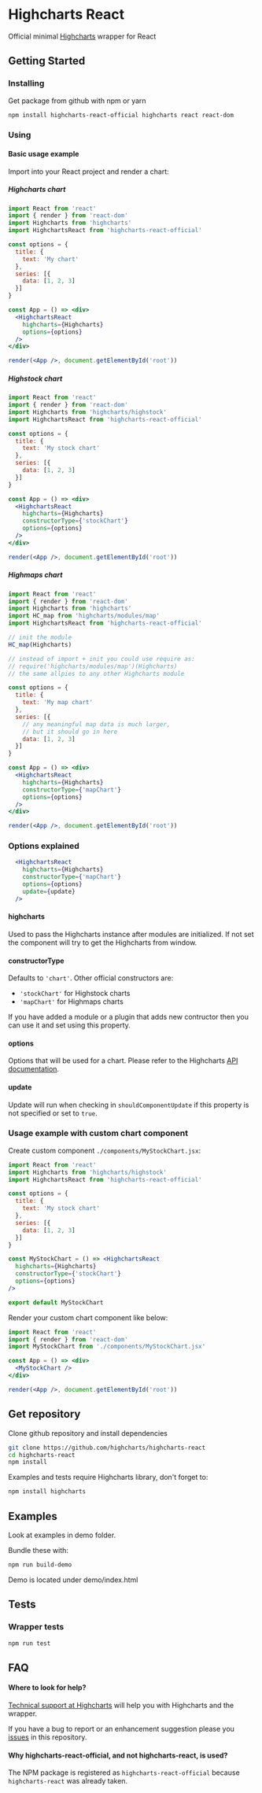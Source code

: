# Highcharts React
Official minimal [Highcharts](https://www.highcharts.com/) wrapper for React

## Getting Started

### Installing

Get package from github with npm or yarn

```bash
npm install highcharts-react-official highcharts react react-dom
```

### Using

#### Basic usage example

Import into your React project and render a chart:

##### Highcharts chart

```jsx
import React from 'react'
import { render } from 'react-dom'
import Highcharts from 'highcharts'
import HighchartsReact from 'highcharts-react-official'

const options = {
  title: {
    text: 'My chart'
  },
  series: [{
    data: [1, 2, 3]
  }]
}

const App = () => <div>
  <HighchartsReact
    highcharts={Highcharts}
    options={options}
  />
</div>

render(<App />, document.getElementById('root'))
```

##### Highstock chart

```jsx
import React from 'react'
import { render } from 'react-dom'
import Highcharts from 'highcharts/highstock'
import HighchartsReact from 'highcharts-react-official'

const options = {
  title: {
    text: 'My stock chart'
  },
  series: [{
    data: [1, 2, 3]
  }]
}

const App = () => <div>
  <HighchartsReact
    highcharts={Highcharts}
    constructorType={'stockChart'}
    options={options}
  />
</div>

render(<App />, document.getElementById('root'))
```

##### Highmaps chart

```jsx
import React from 'react'
import { render } from 'react-dom'
import Highcharts from 'highcharts'
import HC_map from 'highcharts/modules/map'
import HighchartsReact from 'highcharts-react-official'

// init the module
HC_map(Highcharts)

// instead of import + init you could use require as:
// require('highcharts/modules/map')(Highcharts)
// the same allpies to any other Highcharts module

const options = {
  title: {
    text: 'My map chart'
  },
  series: [{
    // any meaningful map data is much larger,
    // but it should go in here
    data: [1, 2, 3]
  }]
}

const App = () => <div>
  <HighchartsReact
    highcharts={Highcharts}
    constructorType={'mapChart'}
    options={options}
  />
</div>

render(<App />, document.getElementById('root'))
```

### Options explained

```jsx
  <HighchartsReact
    highcharts={Highcharts}
    constructorType={'mapChart'}
    options={options}
    update={update}
  />
```

#### highcharts

Used to pass the Highcharts instance after modules are initialized.
If not set the component will try to get the Highcharts from window.

#### constructorType

Defaults to `'chart'`. Other official constructors are:

- `'stockChart'` for Highstock charts
- `'mapChart'` for Highmaps charts

If you have added a module or a plugin that adds new contructor then you can use it and set using this property.

#### options

Options that will be used for a chart. Please refer to the Highcharts [API documentation](https://api.highcharts.com/highcharts/).

#### update

Update will run when checking in `shouldComponentUpdate` if this property is not specified or set to `true`.


### Usage example with custom chart component

Create custom component `./components/MyStockChart.jsx`:

```jsx
import React from 'react'
import Highcharts from 'highcharts/highstock'
import HighchartsReact from 'highcharts-react-official'

const options = {
  title: {
    text: 'My stock chart'
  },
  series: [{
    data: [1, 2, 3]
  }]
}

const MyStockChart = () => <HighchartsReact
  highcharts={Highcharts}
  constructorType={'stockChart'}
  options={options}
/>

export default MyStockChart
```

Render your custom chart component like below:

```jsx
import React from 'react'
import { render } from 'react-dom'
import MyStockChart from './components/MyStockChart.jsx'

const App = () => <div>
  <MyStockChart />
</div>

render(<App />, document.getElementById('root'))
```

## Get repository

Clone github repository and install dependencies

```bash
git clone https://github.com/highcharts/highcharts-react
cd highcharts-react
npm install
```

Examples and tests require Highcharts library, don't forget to:

```bash
npm install highcharts
```

## Examples

Look at examples in demo folder.

Bundle these with:

```bash
npm run build-demo
```

Demo is located under demo/index.html

## Tests

### Wrapper tests

```bash
npm run test
```

## FAQ

#### Where to look for help?

[Technical support at Highcharts](https://www.highcharts.com/support) will help you with Highcharts and the wrapper.

If you have a bug to report or an enhancement suggestion please you [issues](https://github.com/highcharts/highcharts-react/issues) in this repository.

#### Why highcharts-react-official, and not highcharts-react, is used?

The NPM package is registered as `highcharts-react-official` because `highcharts-react` was already taken.

